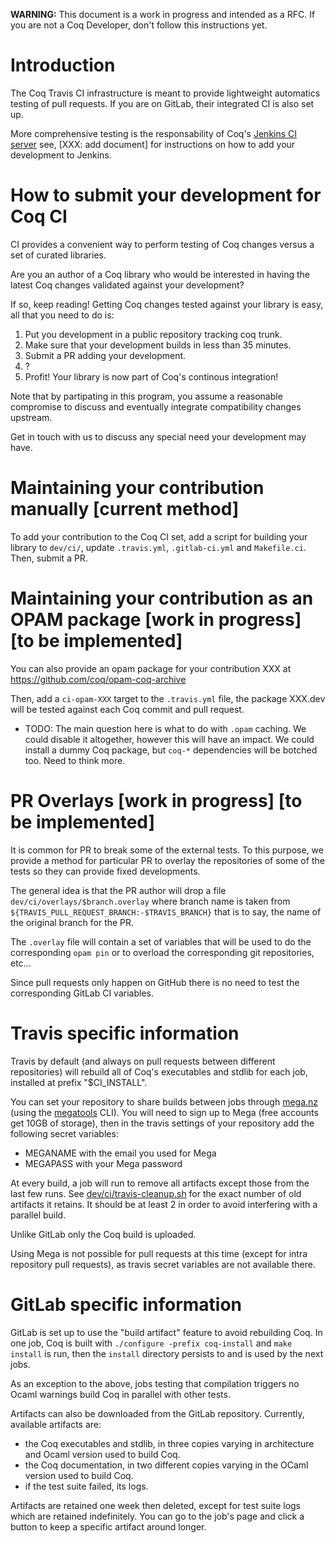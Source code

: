 **WARNING:** This document is a work in progress and intended as a RFC.
If you are not a Coq Developer, don't follow this instructions yet.

Introduction
============

The Coq Travis CI infrastructure is meant to provide lightweight
automatics testing of pull requests.
If you are on GitLab, their integrated CI is also set up.

More comprehensive testing is the responsability of Coq's [Jenkins CI
server](https://ci.inria.fr/coq/) see, [XXX: add document] for
instructions on how to add your development to Jenkins.

How to submit your development for Coq CI
=========================================

CI provides a convenient way to perform testing of Coq changes
versus a set of curated libraries.

Are you an author of a Coq library who would be interested in having
the latest Coq changes validated against your development?

If so, keep reading! Getting Coq changes tested against your library
is easy, all that you need to do is:

1. Put you development in a public repository tracking coq trunk.
2. Make sure that your development builds in less than 35 minutes.
3. Submit a PR adding your development.
4. ?
5. Profit! Your library is now part of Coq's continous integration!

Note that by partipating in this program, you assume a reasonable
compromise to discuss and eventually integrate compatibility changes
upstream.

Get in touch with us to discuss any special need your development may
have.

Maintaining your contribution manually [current method]
======================================

To add your contribution to the Coq CI set, add a script for building
your library to `dev/ci/`, update `.travis.yml`, `.gitlab-ci.yml` and
`Makefile.ci`. Then, submit a PR.

Maintaining your contribution as an OPAM package [work in progress] [to be implemented]
================================================

You can also provide an opam package for your contribution XXX at
https://github.com/coq/opam-coq-archive

Then, add a `ci-opam-XXX` target to the `.travis.yml` file, the
package XXX.dev will be tested against each Coq commit and pull
request.

- TODO: The main question here is what to do with `.opam` caching. We
  could disable it altogether, however this will have an impact. We
  could install a dummy Coq package, but `coq-*` dependencies will be
  botched too. Need to think more.

PR Overlays [work in progress] [to be implemented]
===========

It is common for PR to break some of the external tests. To this
purpose, we provide a method for particular PR to overlay the
repositories of some of the tests so they can provide fixed
developments.

The general idea is that the PR author will drop a file
`dev/ci/overlays/$branch.overlay` where branch name is taken from
`${TRAVIS_PULL_REQUEST_BRANCH:-$TRAVIS_BRANCH}`
that is to say, the name of the original branch for the PR.

The `.overlay` file will contain a set of variables that will be used
to do the corresponding `opam pin` or to overload the corresponding
git repositories, etc...

Since pull requests only happen on GitHub there is no need to test the
corresponding GitLab CI variables.

Travis specific information
===========================

Travis by default (and always on pull requests between different
repositories) will rebuild all of Coq's executables and stdlib for
each job, installed at prefix "$CI_INSTALL".

You can set your repository to share builds between jobs
through [mega.nz](https://mega.nz) (using the [megatools](https://megatools.megous.com/) CLI). You will need to
sign up to Mega (free accounts get 10GB of storage), then in the
travis settings of your repository add the following secret variables:
- MEGANAME with the email you used for Mega
- MEGAPASS with your Mega password

At every build, a job will run to remove all artifacts except those
from the last few runs. See [dev/ci/travis-cleanup.sh](dev/ci/travis-cleanup.sh) for the
exact number of old artifacts it retains. It should be at least 2 in
order to avoid interfering with a parallel build.

Unlike GitLab only the Coq build is uploaded.

Using Mega is not possible for pull requests at this time (except for
intra repository pull requests), as travis secret variables are not
available there.

GitLab specific information
===========================

GitLab is set up to use the "build artifact" feature to avoid
rebuilding Coq. In one job, Coq is built with `./configure -prefix
coq-install` and `make install` is run, then the `install` directory
persists to and is used by the next jobs.

As an exception to the above, jobs testing that compilation triggers
no Ocaml warnings build Coq in parallel with other tests.

Artifacts can also be downloaded from the GitLab repository.
Currently, available artifacts are:
- the Coq executables and stdlib, in three copies varying in
  architecture and Ocaml version used to build Coq.
- the Coq documentation, in two different copies varying in the OCaml
  version used to build Coq.
- if the test suite failed, its logs.

Artifacts are retained one week then deleted, except for test suite
logs which are retained indefinitely. You can go to the job's page and
click a button to keep a specific artifact around longer.
